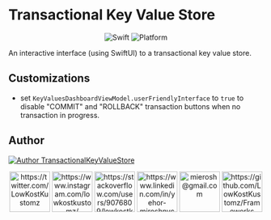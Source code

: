 # Transactional Key Value Store

<p align="center">
<a><img alt="Swift" src="https://img.shields.io/badge/Swift-5-F57C00.svg?style=flat" /></a>
<a><img alt="Platform" src="https://img.shields.io/cocoapods/p/StatusAlert.svg?style=flat&label=Platform" /></a>


An interactive interface (using SwiftUI) to a transactional key value store.

## Customizations

 - set `KeyValuesDashboardViewModel.userFriendlyInterface` to `true` to disable "COMMIT" and "ROLLBACK" transaction buttons when no transaction in progress.

## Author

[FrameworksRepo]: https://github.com/LowKostKustomz/Frameworks

[![Author TransactionalKeyValueStore](https://gitlab.com/ZEBSTER/FrameworksAssets/-/raw/master/StatusAlert/StatusAlertAuthor.png)][FrameworksRepo]

<p align="center">
<a href="https://twitter.com/LowKostKustomz"><img alt="https://twitter.com/LowKostKustomz" src="https://gitlab.com/ZEBSTER/FrameworksAssets/-/raw/master/Socials/Twitter.png" width="80"/></a>
<a href="https://www.instagram.com/lowkostkustomz/"><img alt="https://www.instagram.com/lowkostkustomz/" src="https://gitlab.com/ZEBSTER/FrameworksAssets/-/raw/master/Socials/Instagram.png" width="80"/></a>
<a href="https://stackoverflow.com/users/9076809/lowkostkustomz"><img alt="https://stackoverflow.com/users/9076809/lowkostkustomz" src="https://gitlab.com/ZEBSTER/FrameworksAssets/-/raw/master/Socials/StackOverflow.png" width="80"/></a>
<a href="https://www.linkedin.com/in/yehor-miroshnychenko"><img alt="https://www.linkedin.com/in/yehor-miroshnychenko" src="https://gitlab.com/ZEBSTER/FrameworksAssets/-/raw/master/Socials/LinkedIn.png" width="80"/></a>
<a href="mierosh@gmail.com"><img alt="mierosh@gmail.com" src="https://gitlab.com/ZEBSTER/FrameworksAssets/-/raw/master/Socials/Email.png" width="80"/></a>
<a href="https://github.com/LowKostKustomz/Frameworks"><img alt="https://github.com/LowKostKustomz/Frameworks" src="https://gitlab.com/ZEBSTER/FrameworksAssets/-/raw/master/Socials/Portfolio.png" width="80"/></a>
</p>
